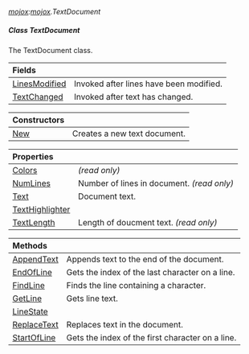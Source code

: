 _[mojox](../../modules/mojox/mojox-module.md):[mojox](../../modules/mojox/mojox-module.md).TextDocument_
##### Class TextDocument
The TextDocument class.

| Fields | |
|:---|:---|
| [LinesModified](mojox-textdocument-linesmodified.md) | Invoked after lines have been modified. |
| [TextChanged](mojox-textdocument-textchanged.md) | Invoked after text has changed. |

| Constructors | |
|:---|:---|
| [New](mojox-textdocument-new.md) | Creates a new text document. |

| Properties | |
|:---|:---|
| [Colors](mojox-textdocument-colors.md) |  _(read only)_ |
| [NumLines](mojox-textdocument-numlines.md) | Number of lines in document. _(read only)_ |
| [Text](mojox-textdocument-text.md) | Document text. |
| [TextHighlighter](mojox-textdocument-texthighlighter.md) |  |
| [TextLength](mojox-textdocument-textlength.md) | Length of doucment text. _(read only)_ |

| Methods | |
|:---|:---|
| [AppendText](mojox-textdocument-appendtext.md) | Appends text to the end of the document. |
| [EndOfLine](mojox-textdocument-endofline.md) | Gets the index of the last character on a line. |
| [FindLine](mojox-textdocument-findline.md) | Finds the line containing a character. |
| [GetLine](mojox-textdocument-getline.md) | Gets line text. |
| [LineState](mojox-textdocument-linestate.md) |  |
| [ReplaceText](mojox-textdocument-replacetext.md) | Replaces  text in the document. |
| [StartOfLine](mojox-textdocument-startofline.md) | Gets the index of the first character on a line. |
